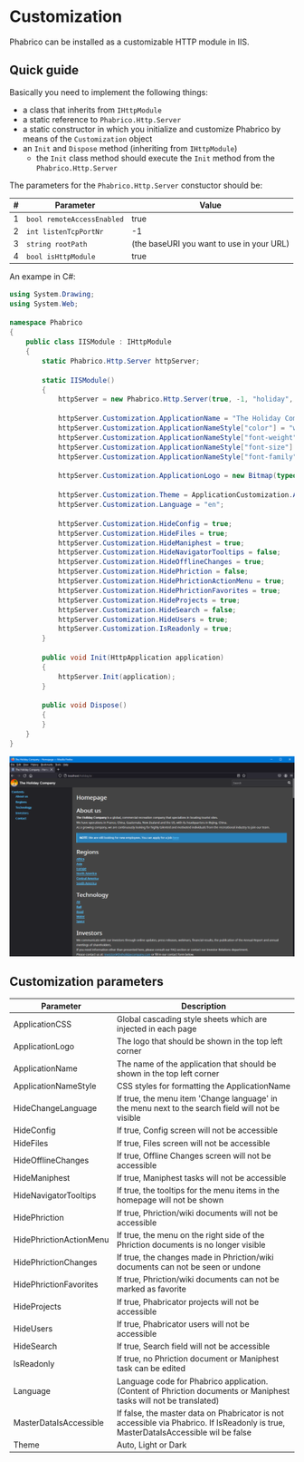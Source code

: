 ﻿# Customization

Phabrico can be installed as a customizable HTTP module in IIS.

## Quick guide
Basically you need to implement the following things:
- a class that inherits from `IHttpModule`
- a static reference to `Phabrico.Http.Server`
- a static constructor in which you initialize and customize Phabrico by means of the `Customization` object
- an `Init` and `Dispose` method (inheriting from `IHttpModule`)
  - the `Init` class method should execute the `Init` method from the `Phabrico.Http.Server`
  
The parameters for the `Phabrico.Http.Server` constuctor should be:

| #  | Parameter                  | Value                                       |
|----|----------------------------|---------------------------------------------|
| 1  | `bool remoteAccessEnabled` | true                                        |
| 2  | `int listenTcpPortNr`      | -1                                          |
| 3  | `string rootPath`          | (the baseURI you want to use in your URL)   |
| 4  | `bool isHttpModule`        | true                                        |

An exampe in C#:

``` cs
using System.Drawing;
using System.Web;

namespace Phabrico
{
    public class IISModule : IHttpModule
    {
        static Phabrico.Http.Server httpServer;

        static IISModule()
        {
            httpServer = new Phabrico.Http.Server(true, -1, "holiday", true);

            httpServer.Customization.ApplicationName = "The Holiday Company";
            httpServer.Customization.ApplicationNameStyle["color"] = "white";
            httpServer.Customization.ApplicationNameStyle["font-weight"] = "bold";
            httpServer.Customization.ApplicationNameStyle["font-size"] = "17px";
            httpServer.Customization.ApplicationNameStyle["font-family"] = "lato,sans-serif";

            httpServer.Customization.ApplicationLogo = new Bitmap(typeof(IISModule).Assembly.GetManifestResourceStream("Phabrico.Images.logo.png"));

            httpServer.Customization.Theme = ApplicationCustomization.ApplicationTheme.Dark;
            httpServer.Customization.Language = "en";

            httpServer.Customization.HideConfig = true;
            httpServer.Customization.HideFiles = true;
            httpServer.Customization.HideManiphest = true;
            httpServer.Customization.HideNavigatorTooltips = false;
            httpServer.Customization.HideOfflineChanges = true;
            httpServer.Customization.HidePhriction = false;
            httpServer.Customization.HidePhrictionActionMenu = true;
            httpServer.Customization.HidePhrictionFavorites = true;
            httpServer.Customization.HideProjects = true;
            httpServer.Customization.HideSearch = false;
            httpServer.Customization.HideUsers = true;
            httpServer.Customization.IsReadonly = true;
        }

        public void Init(HttpApplication application)
        {
            httpServer.Init(application);
        }

        public void Dispose()
        {
        }
    }
}
```

![Customization-01](Customization-01.png) <br />


## Customization parameters

| Parameter                                   | Description                                                                                                                         |
| ------------------------------------------- | ----------------------------------------------------------------------------------------------------------------------------------- |
| ApplicationCSS                              | Global cascading style sheets which are injected in each page                                                                       |
| ApplicationLogo                             | The logo that should be shown in the top left corner                                                                                |
| ApplicationName                             | The name of the application that should be shown in the top left corner                                                             |
| ApplicationNameStyle                        | CSS styles for formatting the ApplicationName                                                                                       |
| HideChangeLanguage                          | If true, the menu item 'Change language' in the menu next to the search field will not be visible                                   |
| HideConfig                                  | If true, Config screen will not be accessible                                                                                       |
| HideFiles                                   | If true, Files screen will not be accessible                                                                                        |
| HideOfflineChanges                          | If true, Offline Changes screen will not be accessible                                                                              |
| HideManiphest                               | If true, Maniphest tasks will not be accessible                                                                                     |
| HideNavigatorTooltips                       | If true, the tooltips for the menu items in the homepage will not be shown                                                          |
| HidePhriction                               | If true, Phriction/wiki documents will not be accessible                                                                            |
| HidePhrictionActionMenu                     | If true, the menu on the right side of the Phriction documents is no longer visible                                                 |
| HidePhrictionChanges                        | If true, the changes made in Phriction/wiki documents can not be seen or undone                                                     |
| HidePhrictionFavorites                      | If true, Phriction/wiki documents can not be marked as favorite                                                                     |
| HideProjects                                | If true, Phabricator projects will not be accessible                                                                                |
| HideUsers                                   | If true, Phabricator users will not be accessible                                                                                   |
| HideSearch                                  | If true, Search field will not be accessible                                                                                        |
| IsReadonly                                  | If true, no Phriction document or Maniphest task can be edited                                                                      |
| Language                                    | Language code for Phabrico application.  (Content of Phriction documents or Maniphest tasks will not be translated)                 |
| MasterDataIsAccessible                      | If false, the master data on Phabricator is not accessible via Phabrico. If IsReadonly is true, MasterDataIsAccessible wil be false |
| Theme                                       | Auto, Light or Dark                                                                                                                 |

